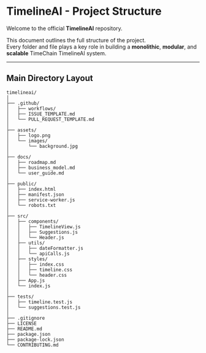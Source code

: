 # TimelineAI - Project Structure

Welcome to the official **TimelineAI** repository.

This document outlines the full structure of the project.  
Every folder and file plays a key role in building a **monolithic**, **modular**, and **scalable** TimeChain TimelineAI system.

---

## Main Directory Layout

```plaintext
timelineai/
│
├── .github/
│   ├── workflows/
│   ├── ISSUE_TEMPLATE.md
│   └── PULL_REQUEST_TEMPLATE.md
│
├── assets/
│   ├── logo.png
│   └── images/
│       └── background.jpg
│
├── docs/
│   ├── roadmap.md
│   ├── business_model.md
│   └── user_guide.md
│
├── public/
│   ├── index.html
│   ├── manifest.json
│   ├── service-worker.js
│   └── robots.txt
│
├── src/
│   ├── components/
│   │   ├── TimelineView.js
│   │   ├── Suggestions.js
│   │   └── Header.js
│   ├── utils/
│   │   ├── dateFormatter.js
│   │   └── apiCalls.js
│   ├── styles/
│   │   ├── index.css
│   │   ├── timeline.css
│   │   └── header.css
│   ├── App.js
│   └── index.js
│
├── tests/
│   ├── timeline.test.js
│   └── suggestions.test.js
│
├── .gitignore
├── LICENSE
├── README.md
├── package.json
├── package-lock.json
└── CONTRIBUTING.md
